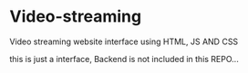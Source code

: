 # Video-streaming
Video streaming website interface  using HTML, JS AND CSS

this is just a interface, Backend is not included in this REPO...
